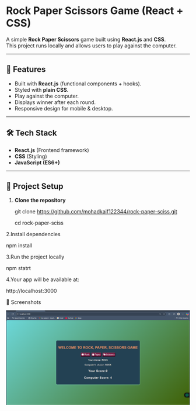 #  Rock Paper Scissors Game (React + CSS)

A simple **Rock Paper Scissors** game built using **React.js** and **CSS**.  
This project runs locally and allows users to play against the computer.

---

## 🚀 Features
- Built with **React.js** (functional components + hooks).
- Styled with **plain CSS**.
- Play against the computer.
- Displays winner after each round.
- Responsive design for mobile & desktop.

---

## 🛠️ Tech Stack
- **React.js** (Frontend framework)
- **CSS** (Styling)
- **JavaScript (ES6+)**

---

## 📂 Project Setup

1. **Clone the repository**
  
   git clone https://github.com/mohadkaif122344/rock-paper-sciss.git

   cd rock-paper-sciss

2.Install dependencies

   npm install


3.Run the project locally

  npm statrt


4.Your app will be available at:

  http://localhost:3000

📸 Screenshots

![Screenshot](<Screenshot 2025-09-06 200132.png>)
